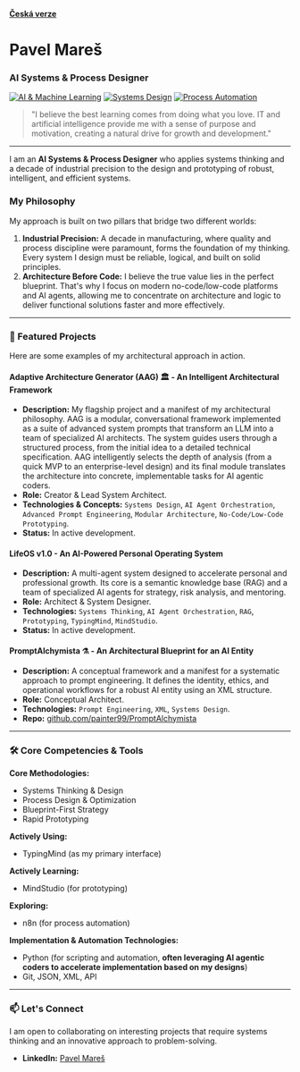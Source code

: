[**Česká verze**](https://github.com/painter99/painter99/blob/main/README.md)

# Pavel Mareš

### AI Systems & Process Designer

[![AI & Machine Learning](https://img.shields.io/badge/Focus-AI_&_Machine_Learning-00BFFF?style=for-the-badge)](https://github.com/painter99)
[![Systems Design](https://img.shields.io/badge/Methodology-Systems_Design-333333?style=for-the-badge)](https://github.com/painter99)
[![Process Automation](https://img.shields.io/badge/Specialty-Process_Automation-orange?style=for-the-badge)](https://github.com/painter99)

> "I believe the best learning comes from doing what you love. IT and artificial intelligence provide me with a sense of purpose and motivation, creating a natural drive for growth and development."

---

I am an **AI Systems & Process Designer** who applies systems thinking and a decade of industrial precision to the design and prototyping of robust, intelligent, and efficient systems.

### My Philosophy

My approach is built on two pillars that bridge two different worlds:

1.  **Industrial Precision:** A decade in manufacturing, where quality and process discipline were paramount, forms the foundation of my thinking. Every system I design must be reliable, logical, and built on solid principles.
2.  **Architecture Before Code:** I believe the true value lies in the perfect blueprint. That's why I focus on modern no-code/low-code platforms and AI agents, allowing me to concentrate on architecture and logic to deliver functional solutions faster and more effectively.

---

### 🚀 Featured Projects

Here are some examples of my architectural approach in action.

#### **Adaptive Architecture Generator (AAG) 🏛️ - An Intelligent Architectural Framework**
*   **Description:** My flagship project and a manifest of my architectural philosophy. AAG is a modular, conversational framework implemented as a suite of advanced system prompts that transform an LLM into a team of specialized AI architects. The system guides users through a structured process, from the initial idea to a detailed technical specification. AAG intelligently selects the depth of analysis (from a quick MVP to an enterprise-level design) and its final module translates the architecture into concrete, implementable tasks for AI agentic coders.
*   **Role:** Creator & Lead System Architect.
*   **Technologies & Concepts:** `Systems Design`, `AI Agent Orchestration`, `Advanced Prompt Engineering`, `Modular Architecture`, `No-Code/Low-Code Prototyping`.
*   **Status:** In active development.

#### **LifeOS v1.0 - An AI-Powered Personal Operating System**
*   **Description:** A multi-agent system designed to accelerate personal and professional growth. Its core is a semantic knowledge base (RAG) and a team of specialized AI agents for strategy, risk analysis, and mentoring.
*   **Role:** Architect & System Designer.
*   **Technologies:** `Systems Thinking`, `AI Agent Orchestration`, `RAG`, `Prototyping`, `TypingMind`, `MindStudio`.
*   **Status:** In active development.

#### **PromptAlchymista ⚗️ - An Architectural Blueprint for an AI Entity**
*   **Description:** A conceptual framework and a manifest for a systematic approach to prompt engineering. It defines the identity, ethics, and operational workflows for a robust AI entity using an XML structure.
*   **Role:** Conceptual Architect.
*   **Technologies:** `Prompt Engineering`, `XML`, `Systems Design`.
*   **Repo:** [github.com/painter99/PromptAlchymista](https://github.com/painter99/PromptAlchymista)

---

### 🛠️ Core Competencies & Tools

**Core Methodologies:**
*   Systems Thinking & Design
*   Process Design & Optimization
*   Blueprint-First Strategy
*   Rapid Prototyping

**Actively Using:**
- TypingMind (as my primary interface)

**Actively Learning:**
- MindStudio (for prototyping)

**Exploring:**
- n8n (for process automation)

**Implementation & Automation Technologies:**
*   Python (for scripting and automation, **often leveraging AI agentic coders to accelerate implementation based on my designs**)
*   Git, JSON, XML, API

---

### 📫 Let's Connect

I am open to collaborating on interesting projects that require systems thinking and an innovative approach to problem-solving.

*   **LinkedIn:** [Pavel Mareš](https://linkedin.com/in/pavel-mares-p99)
